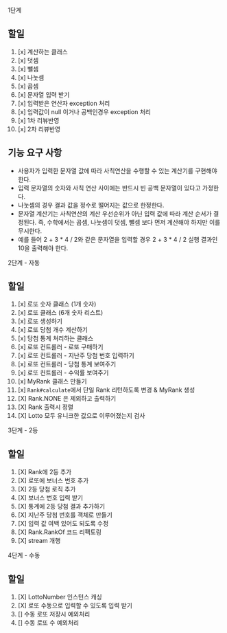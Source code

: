 1단계

## 할일
1. [x] 계산하는 클래스
2. [x] 덧셈
3. [x] 뺄셈
4. [x] 나눗셈
5. [x] 곱셈
6. [x] 문자열 입력 받기
7. [x] 입력받은 연산자 exception 처리
8. [x] 입력값이 null 이거나 공백인경우 exception 처리
9. [x] 1차 리뷰반영
10. [x] 2차 리뷰반영

## 기능 요구 사항
- 사용자가 입력한 문자열 값에 따라 사칙연산을 수행할 수 있는 계산기를 구현해야 한다.
- 입력 문자열의 숫자와 사칙 연산 사이에는 반드시 빈 공백 문자열이 있다고 가정한다.
- 나눗셈의 경우 결과 값을 정수로 떨어지는 값으로 한정한다.
- 문자열 계산기는 사칙연산의 계산 우선순위가 아닌 입력 값에 따라 계산 순서가 결정된다. 즉, 수학에서는 곱셈, 나눗셈이 덧셈, 뺄셈 보다 먼저 계산해야 하지만 이를 무시한다.
- 예를 들어 2 + 3 * 4 / 2와 같은 문자열을 입력할 경우 2 + 3 * 4 / 2 실행 결과인 10을 출력해야 한다.


2단계 - 자동

## 할일
1. [x] 로또 숫자 클래스 (1개 숫자)
2. [x] 로또 클래스 (6개 숫자 리스트)
3. [x] 로또 생성하기
4. [x] 로또 당첨 개수 계산하기
5. [x] 당첨 통계 처리하는 클래스
6. [x] 로또 컨트롤러 - 로또 구매하기
7. [x] 로또 컨트롤러 - 지난주 당첨 번호 입력하기
8. [x] 로또 컨트롤러 - 당첨 통계 보여주기
9. [x] 로또 컨트롤러 - 수익률 보여주기
10. [x] MyRank 클래스 만들기
11. [x] `Rank#calculate`에서 단일 Rank 리턴하도록 변경 & MyRank 생성
12. [X] Rank.NONE 은 제외하고 출력하기
13. [X] Rank 출력시 정렬
14. [X] Lotto 모두 유니크한 값으로 이루어졌는지 검사

3단계 - 2등

## 할일
1. [X] Rank에 2등 추가
2. [X] 로또에 보너스 번호 추가
3. [X] 2등 당첨 로직 추가
3. [X] 보너스 번호 입력 받기
4. [X] 통계에 2등 당첨 결과 추가하기
5. [X] 지난주 당첨 번호를 객체로 만들기
6. [X] 입력 값 여백 있어도 되도록 수정
7. [X] Rank.RankOf 코드 리팩토링
8. [X] stream 개행

4단계 - 수동

## 할일
1. [X] LottoNumber 인스턴스 캐싱
2. [X] 로또 수동으로 입력할 수 있도록 입력 받기
3. [] 수동 로또 저장시 예외처리
4. [] 수동 로또 수 예외처리